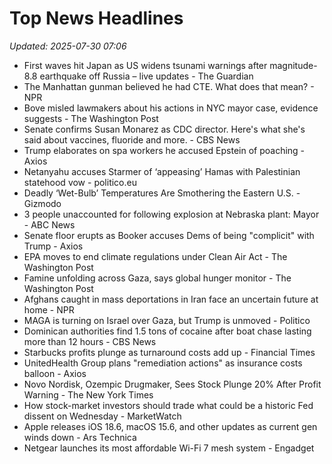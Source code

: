 # Top News Headlines

_Updated: 2025-07-30 07:06_

- First waves hit Japan as US widens tsunami warnings after magnitude-8.8 earthquake off Russia – live updates - The Guardian
- The Manhattan gunman believed he had CTE. What does that mean? - NPR
- Bove misled lawmakers about his actions in NYC mayor case, evidence suggests - The Washington Post
- Senate confirms Susan Monarez as CDC director. Here's what she's said about vaccines, fluoride and more. - CBS News
- Trump elaborates on spa workers he accused Epstein of poaching - Axios
- Netanyahu accuses Starmer of ‘appeasing’ Hamas with Palestinian statehood vow - politico.eu
- Deadly ‘Wet-Bulb’ Temperatures Are Smothering the Eastern U.S. - Gizmodo
- 3 people unaccounted for following explosion at Nebraska plant: Mayor - ABC News
- Senate floor erupts as Booker accuses Dems of being "complicit" with Trump - Axios
- EPA moves to end climate regulations under Clean Air Act - The Washington Post
- Famine unfolding across Gaza, says global hunger monitor - The Washington Post
- Afghans caught in mass deportations in Iran face an uncertain future at home - NPR
- MAGA is turning on Israel over Gaza, but Trump is unmoved - Politico
- Dominican authorities find 1.5 tons of cocaine after boat chase lasting more than 12 hours - CBS News
- Starbucks profits plunge as turnaround costs add up - Financial Times
- UnitedHealth Group plans "remediation actions" as insurance costs balloon - Axios
- Novo Nordisk, Ozempic Drugmaker, Sees Stock Plunge 20% After Profit Warning - The New York Times
- How stock-market investors should trade what could be a historic Fed dissent on Wednesday - MarketWatch
- Apple releases iOS 18.6, macOS 15.6, and other updates as current gen winds down - Ars Technica
- Netgear launches its most affordable Wi-Fi 7 mesh system - Engadget